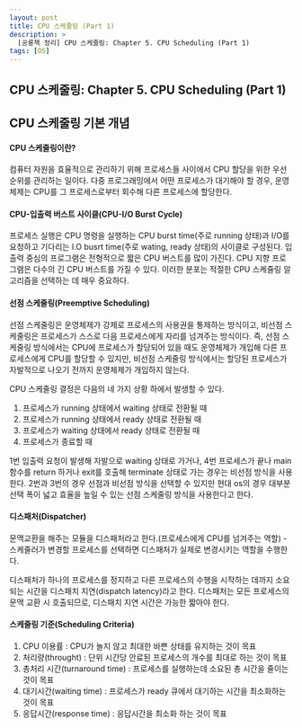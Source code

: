```yaml
---
layout: post
title: CPU 스케줄링 (Part 1)
description: >
  [공룡책 정리] CPU 스케줄링: Chapter 5. CPU Scheduling (Part 1)
tags: [OS]
---
```


## CPU 스케줄링: Chapter 5. CPU Scheduling (Part 1)

## CPU 스케줄링 기본 개념

#### CPU 스케줄링이란?

컴퓨터 자원을 효율적으로 관리하기 위해 프로세스들 사이에서 CPU 할당을 위한 우선순위를 관리하는 일이다.
다중 프로그래밍에서 어떤 프로세스가 대기해야 할 경우, 운영체제는 CPU를 그 프로세스로부터 회수해 다른 프로세스에 할당한다.

#### CPU-입출력 버스트 사이클(CPU-I/O Burst Cycle)

프로세스 실행은 CPU 명령을 실행하는 CPU burst time(주로 running 상태)과 I/O를 요청하고 기다리는 I.O busrt time(주로 wating, ready 상태)의 사이클로 구성된다.
입출력 중심의 프로그램은 전형적으로 짧은 CPU 버스트를 많이 가진다. CPU 지향 프로그램은 다수의 긴 CPU 버스트를 가질 수 있다. 이러한 분포는 적절한 CPU 스케줄링 알고리즘을 선택하는 데 매우 중요하다.

#### 선점 스케줄링(Preemptive Scheduling)

선점 스케줄링은 운영체제가 강제로 프로세스의 사용권을 통제하는 방식이고, 비선점 스케줄링은 프로세스가 스스로 다음 프로세스에게 자리를 넘겨주는 방식이다. 즉, 선점 스케줄링 방식에서는 CPU에 프로세스가 할당되어 있을 때도 운영체제가 개입해 다른 프로세스에게 CPU를 할당할 수 있지만, 비선점 스케줄링 방식에서는 할당된 프로세스가 자발적으로 나오기 전까지 운영체제가 개입하지 않는다.

CPU 스케줄링 결정은 다음의 네 가지 상황 하에서 발생할 수 있다.

1. 프로세스가 running 상태에서 waiting 상태로 전환될 때
2. 프로세스가 running 상태에서 ready 상태로 전환될 때
3. 프로세스가 waiting 상태에서 ready 상태로 전환될 때
4. 프로세스가 종료할 때

1번 입출력 요청이 발생해 자발으로 waiting 상태로 가거나, 4번 프로세스가 끝나 main함수를 return 하거나 exit를 호출해 terminate 상태로 가는 경우는 비선점 방식을 사용한다.
2번과 3번의 경우 선점과 비선점 방식을 선택할 수 있지만 현대 os의 경우 대부분 선택 폭이 넓고 효율을 높일 수 있는 선점 스케줄링 방식을 사용한다고 한다.

#### 디스패처(Dispatcher)

문맥교환을 해주는 모듈을 디스패처라고 한다.(프로세스에게 CPU를 넘겨주는 역할) - 스케줄러가 변경할 프로세스를 선택하면 디스패처가 실제로 변경시키는 역할을 수행한다.

디스패처가 하나의 프로세스를 정지하고 다른 프로세스의 수행을 시작하는 데까지 소요되는 시간을 디스패치 지연(dispatch latency)라고 한다.
디스패처는 모든 프로세스의 문맥 교환 시 호출되므로, 디스패치 지연 시간은 가능한 짧아야 한다.

#### 스케줄링 기준(Scheduling Criteria)

1. CPU 이용률 : CPU가 놀지 않고 최대한 바쁜 상태를 유지하는 것이 목표
2. 처리량(throught) : 단위 시간당 안료된 프로세스의 개수를 최대로 하는 것이 목표
3. 총처리 시간(turnaround time) : 프로세스를 실행하는데 소요된 총 시간을 줄이는 것이 목표
4. 대기시간(waiting time) : 프로세스가 ready 큐에서 대기하는 시간을 최소화하는 것이 목표
5. 응답시간(response time) : 응답시간을 최소화 하는 것이 목표
